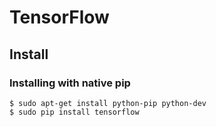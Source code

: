 # TensorFlow

## Install

### Installing with native pip

```shell
$ sudo apt-get install python-pip python-dev
$ sudo pip install tensorflow
```

